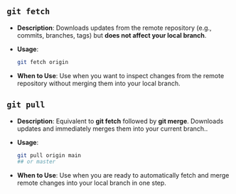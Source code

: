 ## `git fetch`

- **Description**: Downloads updates from the remote repository (e.g., commits, branches, tags) but **does not affect your local branch**.
- **Usage**:  
  ```bash
  git fetch origin
  ```

- **When to Use**: Use when you want to inspect changes from the remote repository without merging them into your local branch.

## `git pull`

- **Description**: Equivalent to **git fetch** followed by **git merge**. Downloads updates and immediately merges them into your current branch..
- **Usage**:  
  ```bash
  git pull origin main
  ## or master
  ```

- **When to Use**: Use when you are ready to automatically fetch and merge remote changes into your local branch in one step.